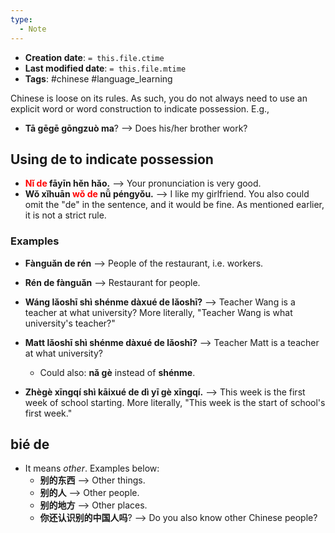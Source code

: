 ```yaml
---
type:
  - Note
---
```


* **Creation date**: `= this.file.ctime`
* **Last modified date**: `= this.file.mtime`
* **Tags**: #chinese #language_learning 

Chinese is loose on its rules. As such, you do not always need to use an explicit word or word construction to indicate possession. E.g.,

* **Tā gēgē gōngzuò ma**? --> Does his/her brother work?
## Using de to indicate possession

* **<font color = "red">Nǐ de</font> fāyīn hěn hǎo.** --> Your pronunciation is very good.
* **Wǒ xǐhuān <font color = "red">wǒ de</font> nǚ péngyǒu.** --> I like my girlfriend. You also could omit the "de" in the sentence, and it would be fine. As mentioned earlier, it is not a strict rule.
### Examples

* **Fànguǎn de rén** --> People of the restaurant, i.e. workers.
* **Rén de fànguǎn** --> Restaurant for people.
  
* **Wáng lǎoshī shì shénme dàxué de lǎoshī?** --> Teacher Wang is a teacher at what university? More literally, "Teacher Wang is what university's teacher?"
  
* **Matt lǎoshī shì shénme dàxué de lǎoshī?** --> Teacher Matt is a teacher at what university?
	* Could also: **nǎ gè** instead of **shénme**.
	  
* **Zhègè xīngqí shì kāixué de dì yī gè xīngqí.** --> This week is the first week of school starting. More literally, "This week is the start of school's first week."
## bié de

* It means *other*. Examples below:
	* **别的东西** --> Other things.
	* **别的人** --> Other people.
	* **别的地方** --> Other places.
	* **你还认识别的中国人吗**? --> Do you also know other Chinese people?